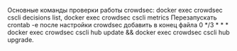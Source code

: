 Основные команды проверки работы crowdsec:
docker exec crowdsec cscli decisions list, 
docker exec crowdsec cscli metrics
Перезапускать crontab -e после настройки crowdsec добавить в конец файла 0 */3 * * * docker exec crowdsec cscli hub update && docker exec crowdsec cscli hub upgrade.
